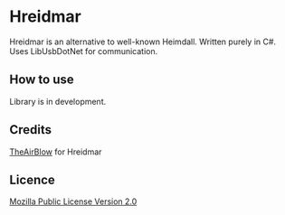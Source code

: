 # Hreidmar
Hreidmar is an alternative to well-known Heimdall.
Written purely in C#. Uses LibUsbDotNet for communication.

## How to use
Library is in development.

## Credits
[TheAirBlow](https://github.com/theairblow) for Hreidmar

## Licence
[Mozilla Public License Version 2.0](https://github.com/Samsung-Loki/Hreidmar/blob/main/LICENCE)
